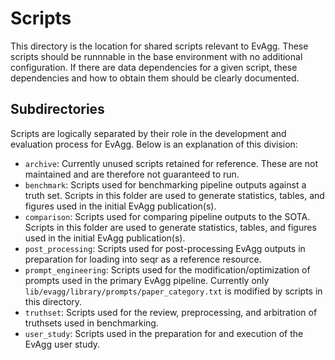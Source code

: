 # Scripts

This directory is the location for shared scripts relevant to EvAgg. These scripts should be runnnable in the base
environment with no additional configuration. If there are data dependencies for a given script, these dependencies
and how to obtain them should be clearly documented.

## Subdirectories

Scripts are logically separated by their role in the development and evaluation process for EvAgg. Below is an 
explanation of this division:

- `archive`: Currently unused scripts retained for reference. These are not maintained and are therefore not guaranteed
to run.
- `benchmark`: Scripts used for benchmarking pipeline outputs against a truth set. Scripts in this folder are used to 
generate statistics, tables, and figures used in the initial EvAgg publication(s).
- `comparison`: Scripts used for comparing pipeline outputs to the SOTA. Scripts in this folder are used to generate 
statistics, tables, and figures used in the initial EvAgg publication(s).
- `post_processing`: Scripts used for post-processing EvAgg outputs in preparation for loading into seqr as a reference
resource.
- `prompt_engineering`: Scripts used for the modification/optimization of prompts used in the primary EvAgg pipeline.
Currently only `lib/evagg/library/prompts/paper_category.txt` is modified by scripts in this directory.
- `truthset`: Scripts used for the review, preprocessing, and arbitration of truthsets used in benchmarking.
- `user_study`: Scripts used in the preparation for and execution of the EvAgg user study.
